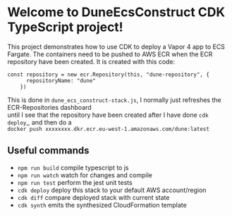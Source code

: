 # Welcome to DuneEcsConstruct CDK TypeScript project!

This project demonstrates how to use CDK to deploy a Vapor 4 app to ECS Fargate.
The containers need to be pushed to AWS ECR when the ECR repository have been created.
It is created with this code:
```
const repository = new ecr.Repository(this, "dune-repository", {
      repositoryName: "dune"
    })
```
This is done in `dune_ecs_construct-stack.js`, I normally just refreshes the ECR-Repositories dashboard  
until I see that the repository have been created after I have done `cdk deploy`,, and then do a  
`docker push xxxxxxxx.dkr.ecr.eu-west-1.amazonaws.com/dune:latest`

## Useful commands

 * `npm run build`   compile typescript to js
 * `npm run watch`   watch for changes and compile
 * `npm run test`    perform the jest unit tests
 * `cdk deploy`      deploy this stack to your default AWS account/region
 * `cdk diff`        compare deployed stack with current state
 * `cdk synth`       emits the synthesized CloudFormation template
